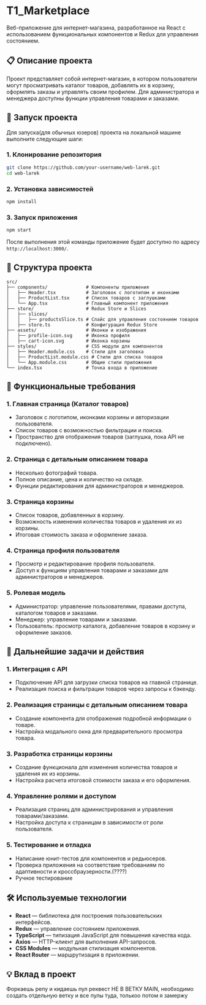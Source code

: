 # T1_Marketplace

Веб-приложение для интернет-магазина, разработанное на React с использованием функциональных компонентов и Redux для управления состоянием.

## 📋 Описание проекта

Проект представляет собой интернет-магазин, в котором пользователи могут просматривать каталог товаров, добавлять их в корзину, оформлять заказы и управлять своим профилем. Для администратора и менеджера доступны функции управления товарами и заказами.

## 🚀 Запуск проекта

Для запуска(для обычных юзеров) проекта на локальной машине выполните следующие шаги:

### 1. Клонирование репозитория

```bash
git clone https://github.com/your-username/web-larek.git
cd web-larek
```

### 2. Установка зависимостей

```bash
npm install
```

### 3. Запуск приложения

```bash
npm start
```

После выполнения этой команды приложение будет доступно по адресу `http://localhost:3000/`.

## 📂 Структура проекта

```
src/
├── components/              # Компоненты приложения
│   ├── Header.tsx           # Заголовок с логотипом и иконками
│   ├── ProductList.tsx      # Список товаров с заглушками
│   └── App.tsx              # Главный компонент приложения
├── store/                   # Redux Store и Slices
│   ├── slices/
│   │   ├── productsSlice.ts # Слайс для управления состоянием товаров
│   ├── store.ts             # Конфигурация Redux Store
├── assets/                  # Иконки и изображения
│   ├── profile-icon.svg     # Иконка профиля
│   ├── cart-icon.svg        # Иконка корзины
├── styles/                  # CSS модули для компонентов
│   ├── Header.module.css    # Стили для заголовка
│   ├── ProductList.module.css # Стили для списка товаров
│   └── App.module.css       # Общие стили приложения
└── index.tsx                # Точка входа в приложение
```

## 🎯 Функциональные требования

### 1. Главная страница (Каталог товаров)
- Заголовок с логотипом, иконками корзины и авторизации пользователя.
- Список товаров с возможностью фильтрации и поиска.
- Пространство для отображения товаров (заглушка, пока API не подключено).

### 2. Страница с детальным описанием товара
- Несколько фотографий товара.
- Полное описание, цена и количество на складе.
- Функции редактирования для администраторов и менеджеров.

### 3. Страница корзины
- Список товаров, добавленных в корзину.
- Возможность изменения количества товаров и удаления их из корзины.
- Итоговая стоимость заказа и оформление заказа.

### 4. Страница профиля пользователя
- Просмотр и редактирование профиля пользователя.
- Доступ к функциям управления товарами и заказами для администраторов и менеджеров.

### 5. Ролевая модель
- Администратор: управление пользователями, правами доступа, каталогом товаров и заказами.
- Менеджер: управление товарами и заказами.
- Пользователь: просмотр каталога, добавление товаров в корзину и оформление заказов.

## 📌 Дальнейшие задачи и действия

### 1. Интеграция с API
- Подключение API для загрузки списка товаров на главной странице.
- Реализация поиска и фильтрации товаров через запросы к бэкенду.

### 2. Реализация страницы с детальным описанием товара
- Создание компонента для отображения подробной информации о товаре.
- Настройка модального окна для предварительного просмотра товара.

### 3. Разработка страницы корзины
- Создание функционала для изменения количества товаров и удаления их из корзины.
- Настройка расчета итоговой стоимости заказа и его оформления.

### 4. Управление ролями и доступом
- Реализация страниц для администрирования и управления товарами/заказами.
- Настройка доступа к страницам в зависимости от роли пользователя.

### 5. Тестирование и отладка
- Написание юнит-тестов для компонентов и редьюсеров.
- Проверка приложения на соответствие требованиям по адаптивности и кроссбраузерности.(????)
- Ручное тестирование

## 🛠️ Используемые технологии

- **React** — библиотека для построения пользовательских интерфейсов.
- **Redux** — управление состоянием приложения.
- **TypeScript** — типизация JavaScript для повышения качества кода.
- **Axios** — HTTP-клиент для выполнения API-запросов.
- **CSS Modules** — модульная стилизация компонентов.
- **React Router** — маршрутизация в приложении.

## 💡 Вклад в проект

Форкаешь репу и кидаешь пул реквест НЕ В ВЕТКУ MAIN, необходимо создать отдельную ветку и все пулы туда, толькоо потом я замержу


